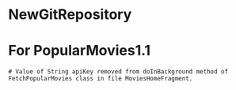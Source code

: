 # NewGitRepository

# For PopularMovies1.1

	# Value of String apiKey removed from doInBackground method of FetchPopularMovies class in file MoviesHomeFragment.